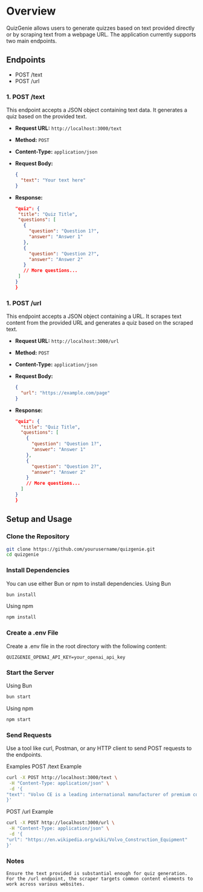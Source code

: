 # Overview

QuizGenie allows users to generate quizzes based on text provided directly or by scraping text from a webpage URL. The application currently supports two main endpoints.

## Endpoints

- POST /text
- POST /url

### 1. POST /text

This endpoint accepts a JSON object containing text data. It generates a quiz based on the provided text.

- **Request URL:** `http://localhost:3000/text`
- **Method:** `POST`
- **Content-Type:** `application/json`
- **Request Body:**

  ```json
  {
    "text": "Your text here"
  }
  ```

- **Response:**
  ```json {
  "quiz": {
   "title": "Quiz Title",
   "questions": [
     {
       "question": "Question 1?",
       "answer": "Answer 1"
     },
     {
       "question": "Question 2?",
       "answer": "Answer 2"
     }
     // More questions...
   ]
  }
  }
  ```

### 1. POST /url

This endpoint accepts a JSON object containing a URL. It scrapes text content from the provided URL and generates a quiz based on the scraped text.

- **Request URL:** `http://localhost:3000/url`
- **Method:** `POST`
- **Content-Type:** `application/json`
- **Request Body:**

  ```json
  {
    "url": "https://example.com/page"
  }
  ```

- **Response:**

  ```json {
  "quiz": {
    "title": "Quiz Title",
    "questions": [
      {
        "question": "Question 1?",
        "answer": "Answer 1"
      },
      {
        "question": "Question 2?",
        "answer": "Answer 2"
      }
      // More questions...
    ]
  }
  }

  ```

## Setup and Usage

### Clone the Repository

```sh
git clone https://github.com/yourusername/quizgenie.git
cd quizgenie
```

### Install Dependencies

You can use either Bun or npm to install dependencies.
Using Bun

```sh
bun install
```

Using npm

```sh
npm install
```

### Create a .env File

Create a .env file in the root directory with the following content:

```env
QUIZGENIE_OPENAI_API_KEY=your_openai_api_key
```

### Start the Server

Using Bun

```sh
bun start
```

Using npm

```sh
npm start
```

### Send Requests

Use a tool like curl, Postman, or any HTTP client to send POST requests to the endpoints.

Examples
POST /text Example

```sh
curl -X POST http://localhost:3000/text \
 -H "Content-Type: application/json" \
 -d '{
"text": "Volvo CE is a leading international manufacturer of premium construction equipment..."
}'
```

POST /url Example

```sh
curl -X POST http://localhost:3000/url \
 -H "Content-Type: application/json" \
 -d '{
"url": "https://en.wikipedia.org/wiki/Volvo_Construction_Equipment"
}'
```

### Notes

    Ensure the text provided is substantial enough for quiz generation.
    For the /url endpoint, the scraper targets common content elements to work across various websites.
